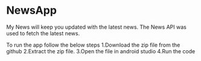 # NewsApp

My News will keep you updated with the latest news.
The News API was used to fetch the latest news.

To run the app follow the below steps
1.Download the zip file from the github
2.Extract the zip file.
3.Open the file in android studio
4.Run the code
